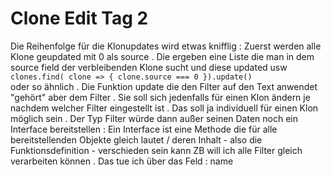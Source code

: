 # Clone Edit Tag 2

Die Reihenfolge für die Klonupdates wird etwas knifflig : Zuerst werden alle Klone geupdated mit 0 als source . Die ergeben eine Liste die man in dem source field der verbleibenden Klone sucht und diese updated usw  
```clones.find( clone => { clone.source === 0 }).update()```  
oder so ähnlich . Die Funktion update die den Filter auf den Text anwendet "gehört" aber dem Filter . Sie soll sich jedenfalls für einen Klon ändern je nachdem welcher Filter eingestellt ist . Das soll ja individuell für einen Klon möglich sein . Der Typ Filter würde dann außer seinen Daten noch ein Interface bereitstellen : Ein Interface ist eine Methode die für alle bereitstellenden Objekte gleich lautet / deren Inhalt - also die Funktionsdefinition - verschieden sein kann
ZB will ich alle Filter gleich verarbeiten können . Das tue ich über das Feld : name